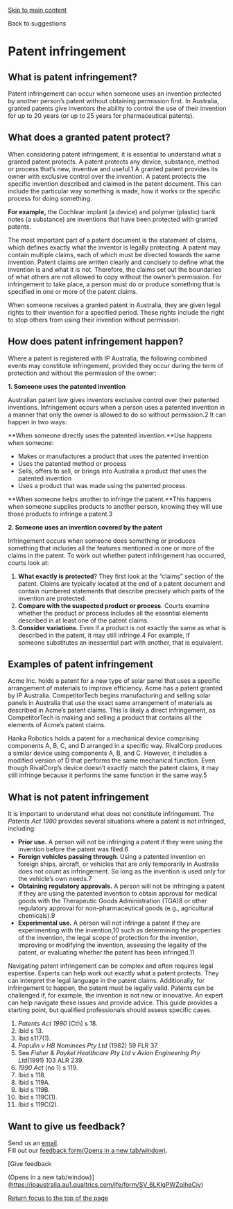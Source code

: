 [Skip to main content](#main-content "Skip to main content")

Back to suggestions

# Patent infringement

## What is patent infringement?

Patent infringement can occur when someone uses an invention protected by another person’s patent without obtaining permission first. In Australia, granted patents give inventors the ability to control the use of their invention for up to 20 years (or up to 25 years for pharmaceutical patents). 

## What does a granted patent protect?

When considering patent infringement, it is essential to understand what a granted patent protects. A patent protects any device, substance, method or process that’s new, inventive and useful.1 A granted patent provides its owner with exclusive control over the invention. A patent protects the specific invention described and claimed in the patent document. This can include the particular way something is made, how it works or the specific process for doing something.

**For example,** the Cochlear implant (a device) and polymer (plastic) bank notes (a substance) are inventions that have been protected with granted patents.

The most important part of a patent document is the statement of claims, which defines exactly what the inventor is legally protecting. A patent may contain multiple claims, each of which must be directed towards the same invention. Patent claims are written clearly and concisely to define what the invention is and what it is not. Therefore, the claims set out the boundaries of what others are not allowed to copy without the owner’s permission. For infringement to take place, a person must do or produce something that is specified in one or more of the patent claims.

When someone receives a granted patent in Australia, they are given legal rights to their invention for a specified period. These rights include the right to stop others from using their invention without permission.

## How does patent infringement happen?

Where a patent is registered with IP Australia, the following combined events may constitute infringement, provided they occur during the term of protection and without the permission of the owner:

**1. Someone uses the patented invention**

Australian patent law gives inventors exclusive control over their patented inventions. Infringement occurs when a person uses a patented invention in a manner that only the owner is allowed to do so without permission.2 It can happen in two ways:

**When someone directly uses the patented invention.**Use happens when someone:

* Makes or manufactures a product that uses the patented invention
* Uses the patented method or process
* Sells, offers to sell, or brings into Australia a product that uses the patented invention
* Uses a product that was made using the patented process.

**When someone helps another to infringe the patent.**This happens when someone supplies products to another person, knowing they will use those products to infringe a patent.3

**2. Someone uses an invention covered by the patent**

Infringement occurs when someone does something or produces something that includes all the features mentioned in one or more of the claims in the patent. To work out whether patent infringement has occurred, courts look at:

1. **What exactly is protected**? They first look at the “claims” section of the patent. Claims are typically located at the end of a patent document and contain numbered statements that describe precisely which parts of the invention are protected.
2. **Compare with the suspected product or process**. Courts examine whether the product or process includes all the essential elements described in at least one of the patent claims.
3. **Consider variations**. Even if a product is not exactly the same as what is described in the patent, it may still infringe.4 For example, if someone substitutes an inessential part with another, that is equivalent.

## Examples of patent infringement

Acme Inc. holds a patent for a new type of solar panel that uses a specific arrangement of materials to improve efficiency. Acme has a patent granted by IP Australia. CompetitorTech begins manufacturing and selling solar panels in Australia that use the exact same arrangement of materials as described in Acme’s patent claims. This is likely a direct infringement, as CompetitorTech is making and selling a product that contains all the elements of Acme’s patent claims.

Hanka Robotics holds a patent for a mechanical device comprising components A, B, C, and D arranged in a specific way. RivalCorp produces a similar device using components A, B, and C. However, it includes a modified version of D that performs the same mechanical function. Even though RivalCorp’s device doesn’t exactly match the patent claims, it may still infringe because it performs the same function in the same way.5

## What is not patent infringement

It is important to understand what does not constitute infringement. The *Patents Act 1990* provides several situations where a patent is not infringed, including:

* **Prior use.** A person will not be infringing a patent if they were using the invention before the patent was filed.6
* **Foreign vehicles passing through**. Using a patented invention on foreign ships, aircraft, or vehicles that are only temporarily in Australia does not count as infringement. So long as the invention is used only for the vehicle’s own needs.7
* **Obtaining regulatory approvals.** A person will not be infringing a patent if they are using the patented invention to obtain approval for medical goods with the Therapeutic Goods Administration (TGA)8 or other regulatory approval for non-pharmaceutical goods (e.g., agricultural chemicals).9
* **Experimental use.** A person will not infringe a patent if they are experimenting with the invention,10 such as determining the properties of the invention, the legal scope of protection for the invention, improving or modifying the invention, assessing the legality of the patent, or evaluating whether the patent has been infringed.11

Navigating patent infringement can be complex and often requires legal expertise. Experts can help work out exactly what a patent protects. They can interpret the legal language in the patent claims. Additionally, for infringement to happen, the patent must be legally valid. Patents can be challenged if, for example, the invention is not new or innovative. An expert can help navigate these issues and provide advice. This guide provides a starting point, but qualified professionals should assess specific cases.

1. *Patents Act 1990* (Cth) s 18.
2. Ibid s 13.
3. Ibid s117(1).
4. *Populin v HB Nominees Pty Ltd* (1982) 59 FLR 37.
5. See *Fisher & Paykel Healthcare Pty Ltd v Avion Engineering Pty Ltd*(1991) 103 ALR 239.
6. *1990 Act* (no 1) s 119.
7. Ibid s 118.
8. Ibid s 119A.
9. Ibid s 119B.
10. Ibid s 119C(1).
11. Ibid s 119C(2).

## Want to give us feedback?

Send us an [email](mailto:ipfirstresponse@ipaustralia.gov.au).  
Fill out our [feedback form(Opens in a new tab/window)](https://ipaustralia.au1.qualtrics.com/jfe/form/SV_6LKlgPWZqiheCiy).

[Give feedback

(Opens in a new tab/window)](https://ipaustralia.au1.qualtrics.com/jfe/form/SV_6LKlgPWZqiheCiy)

[Return focus to the top of the page](#top)